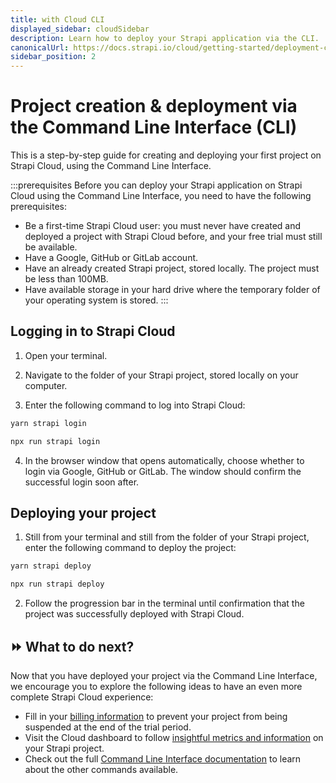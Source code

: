 ```yaml
---
title: with Cloud CLI
displayed_sidebar: cloudSidebar
description: Learn how to deploy your Strapi application via the CLI.
canonicalUrl: https://docs.strapi.io/cloud/getting-started/deployment-cli.html
sidebar_position: 2
---
```


# Project creation & deployment via the Command Line Interface (CLI)

This is a step-by-step guide for creating and deploying your first project on Strapi Cloud, using the Command Line Interface.

<!--
:::strapi Cloud dashboard VS Cloud CLI
This guide only focuses on deploying a project using the Cloud Command Line Interface. If you prefer to deploy your project via the user interface (called "Cloud dashboard"), please refer to the [dedicated step-by-step guide](/cloud/getting-started/deployment).
:::
-->

:::prerequisites
Before you can deploy your Strapi application on Strapi Cloud using the Command Line Interface, you need to have the following prerequisites:

- Be a first-time Strapi Cloud user: you must never have created and deployed a project with Strapi Cloud before, and your free trial must still be available.
- Have a Google, GitHub or GitLab account.
- Have an already created Strapi project, stored locally. The project must be less than 100MB.
- Have available storage in your hard drive where the temporary folder of your operating system is stored.
:::

## Logging in to Strapi Cloud

1. Open your terminal.

2. Navigate to the folder of your Strapi project, stored locally on your computer.

3. Enter the following command to log into Strapi Cloud:

<Tabs groupId="yarn-npm">
<TabItem value="yarn" label="Yarn">

```bash
yarn strapi login
```

</TabItem>
<TabItem value="npm" label="NPM">

```bash
npx run strapi login
```

</TabItem>
</Tabs>

4. In the browser window that opens automatically, choose whether to login via Google, GitHub or GitLab. The window should confirm the successful login soon after.

## Deploying your project

1. Still from your terminal and still from the folder of your Strapi project, enter the following command to deploy the project:

<Tabs groupId="yarn-npm">
<TabItem value="yarn" label="Yarn">

```bash
yarn strapi deploy
```

</TabItem>
<TabItem value="npm" label="NPM">

```bash
npx run strapi deploy
```

</TabItem>
</Tabs>

2. Follow the progression bar in the terminal until confirmation that the project was successfully deployed with Strapi Cloud.

## ⏩ What to do next?

Now that you have deployed your project via the Command Line Interface, we encourage you to explore the following ideas to have an even more complete Strapi Cloud experience:

- Fill in your [billing information](/cloud/account/account-billing) to prevent your project from being suspended at the end of the trial period.
- Visit the Cloud dashboard to follow [insightful metrics and information](/cloud/projects/overview) on your Strapi project.
- Check out the full [Command Line Interface documentation](/cloud/cli/cloud-cli) to learn about the other commands available.